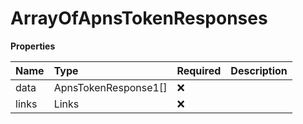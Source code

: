 # ArrayOfApnsTokenResponses

**Properties**

| Name  | Type                 | Required | Description |
| :---- | :------------------- | :------- | :---------- |
| data  | ApnsTokenResponse1[] | ❌       |             |
| links | Links                | ❌       |             |

<!-- This file was generated by liblab | https://liblab.com/ -->
